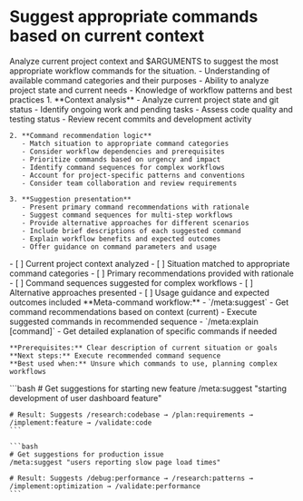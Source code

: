 # Suggest appropriate commands based on current context

<instructions>
  <context>
    Analyze current project context and $ARGUMENTS to suggest the most appropriate workflow commands for the situation.
  </context>

  <requirements>
    - Understanding of available command categories and their purposes
    - Ability to analyze project state and current needs
    - Knowledge of workflow patterns and best practices
  </requirements>

  <execution>
    1. **Context analysis**
       - Analyze current project state and git status
       - Identify ongoing work and pending tasks
       - Assess code quality and testing status
       - Review recent commits and development activity

    2. **Command recommendation logic**
       - Match situation to appropriate command categories
       - Consider workflow dependencies and prerequisites
       - Prioritize commands based on urgency and impact
       - Identify command sequences for complex workflows
       - Account for project-specific patterns and conventions
       - Consider team collaboration and review requirements

    3. **Suggestion presentation**
       - Present primary command recommendations with rationale
       - Suggest command sequences for multi-step workflows
       - Provide alternative approaches for different scenarios
       - Include brief descriptions of each suggested command
       - Explain workflow benefits and expected outcomes
       - Offer guidance on command parameters and usage
  </execution>

  <validation>
    - [ ] Current project context analyzed
    - [ ] Situation matched to appropriate command categories
    - [ ] Primary recommendations provided with rationale
    - [ ] Command sequences suggested for complex workflows
    - [ ] Alternative approaches presented
    - [ ] Usage guidance and expected outcomes included
  </validation>

  <workflow>
    **Meta-command workflow:**
    - `/meta:suggest` - Get command recommendations based on context (current)
    - Execute suggested commands in recommended sequence
    - `/meta:explain [command]` - Get detailed explanation of specific commands if needed

    **Prerequisites:** Clear description of current situation or goals
    **Next steps:** Execute recommended command sequence
    **Best used when:** Unsure which commands to use, planning complex workflows
  </workflow>

  <examples>
    ```bash
    # Get suggestions for starting new feature
    /meta:suggest "starting development of user dashboard feature"

    # Result: Suggests /research:codebase → /plan:requirements → /implement:feature → /validate:code
    ```

    ```bash
    # Get suggestions for production issue
    /meta:suggest "users reporting slow page load times"

    # Result: Suggests /debug:performance → /research:patterns → /implement:optimization → /validate:performance
    ```
  </examples>
</instructions>